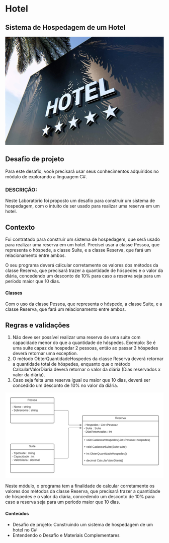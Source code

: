 # Hotel
## Sistema de Hospedagem de um Hotel

![Sistema de Hospedagem de um Hotel](0002.jpg)

## Desafio de projeto
Para este desafio, você precisará usar seus conhecimentos adquiridos no módulo de explorando a linguagem C#.

### DESCRIÇÃO:
Neste Laboratório foi proposto um desafio para construir um sistema de hospedagem, com o intuito de ser usado para realizar uma reserva em um hotel.


## Contexto
Fui contratado para construir um sistema de hospedagem, que será usado para realizar uma reserva em um hotel. Precisei usar a classe Pessoa, que representa o hóspede, a classe Suíte, e a classe Reserva, que fará um relacionamento entre ambos.

O seu programa deverá cálcular corretamente os valores dos métodos da classe Reserva, que precisará trazer a quantidade de hóspedes e o valor da diária, concedendo um desconto de 10% para caso a reserva seja para um período maior que 10 dias.

#### Classes
Com o uso da classe Pessoa, que representa o hóspede, a classe Suíte, e a classe Reserva, que fará um relacionamento entre ambos.


## Regras e validações
1. Não deve ser possível realizar uma reserva de uma suíte com capacidade menor do que a quantidade de hóspedes. Exemplo: Se é uma suíte capaz de hospedar 2 pessoas, então ao passar 3 hóspedes deverá retornar uma exception.
2. O método ObterQuantidadeHospedes da classe Reserva deverá retornar a quantidade total de hóspedes, enquanto que o método CalcularValorDiaria deverá retornar o valor da diária (Dias reservados x valor da diária).
3. Caso seja feita uma reserva igual ou maior que 10 dias, deverá ser concedido um desconto de 10% no valor da diária.


![Diagrama de classe estacionamento](diagrama_classe_hotel.png)


Neste módulo, o programa tem a finalidade de calcular corretamente os valores dos métodos da classe Reserva, que precisará trazer a quantidade de hóspedes e o valor da diária, concedendo um desconto de 10% para caso a reserva seja para um período maior que 10 dias.


#### Conteúdos
- Desafio de projeto: Construindo um sistema de hospedagem de um hotel no C#
- Entendendo o Desafio e Materiais Complementares
